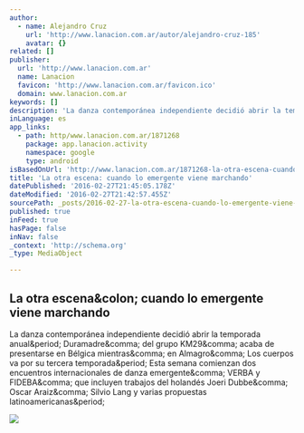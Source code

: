 ```yaml
---
author:
  - name: Alejandro Cruz
    url: 'http://www.lanacion.com.ar/autor/alejandro-cruz-185'
    avatar: {}
related: []
publisher:
  url: 'http://www.lanacion.com.ar'
  name: Lanacion
  favicon: 'http://www.lanacion.com.ar/favicon.ico'
  domain: www.lanacion.com.ar
keywords: []
description: 'La danza contemporánea independiente decidió abrir la temporada anual. Duramadre, del grupo KM29, acaba de presentarse en Bélgica mientras, en Almagro, Los cuerpos va por su tercera temporada. Esta semana comienzan dos encuentros internacionales de danza emergente, VERBA y FIDEBA, que incluyen trabajos del holandés Joeri Dubbe, Oscar Araiz, Silvio Lang y varias propuestas latinoamericanas.'
inLanguage: es
app_links:
  - path: http/www.lanacion.com.ar/1871268
    package: app.lanacion.activity
    namespace: google
    type: android
isBasedOnUrl: 'http://www.lanacion.com.ar/1871268-la-otra-escena-cuando-lo-emergente-viene-marchando'
title: 'La otra escena: cuando lo emergente viene marchando'
datePublished: '2016-02-27T21:45:05.178Z'
dateModified: '2016-02-27T21:42:57.455Z'
sourcePath: _posts/2016-02-27-la-otra-escena-cuando-lo-emergente-viene-marchando.md
published: true
inFeed: true
hasPage: false
inNav: false
_context: 'http://schema.org'
_type: MediaObject

---
```

<article style=""><h1>La otra escena&amp;colon; cuando lo emergente viene marchando</h1><p>La danza contemporánea independiente decidió abrir la temporada anual&amp;period; Duramadre&amp;comma; del grupo KM29&amp;comma; acaba de presentarse en Bélgica mientras&amp;comma; en Almagro&amp;comma; Los cuerpos va por su tercera temporada&amp;period; Esta semana comienzan dos encuentros internacionales de danza emergente&amp;comma; VERBA y FIDEBA&amp;comma; que incluyen trabajos del holandés Joeri Dubbe&amp;comma; Oscar Araiz&amp;comma; Silvio Lang y varias propuestas latinoamericanas&amp;period;</p><img src="http://bucket.glanacion.com/anexos/fotos/14/2158814.jpg" /></article>